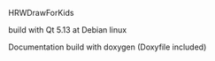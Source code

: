 HRWDrawForKids

build with Qt 5.13 at Debian linux

Documentation build with doxygen (Doxyfile included)
